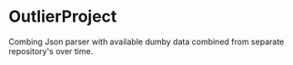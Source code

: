 # OutlierProject
Combing Json parser with available dumby data combined from separate repository's over time.
